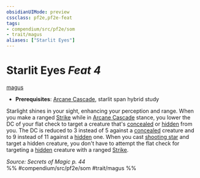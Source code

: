 ```yaml
---
obsidianUIMode: preview
cssclass: pf2e,pf2e-feat
tags:
- compendium/src/pf2e/som
- trait/magus
aliases: ["Starlit Eyes"]
---
```

# Starlit Eyes  *Feat 4*  
[magus](../../rules/traits/magus-som.md)  

- **Prerequisites**: [Arcane Cascade](../../rules/actions/arcane-cascade-som.md), starlit span hybrid study

Starlight shines in your sight, enhancing your perception and range. When you make a ranged [Strike](../../rules/actions/strike.md) while in [Arcane Cascade](../../rules/actions/arcane-cascade-som.md) stance, you lower the DC of your flat check to target a creature that's [concealed](../../rules/conditions.md#Concealed) or [hidden](../../rules/conditions.md#Hidden) from you. The DC is reduced to 3 instead of 5 against a [concealed](../../rules/conditions.md#Concealed) creature and to 9 instead of 11 against a [hidden](../../rules/conditions.md#Hidden) one. When you cast [shooting star](../spells/shooting-star-som.md) and target a hidden creature, you don't have to attempt the flat check for targeting a [hidden](../../rules/conditions.md#Hidden) creature with a ranged [Strike](../../rules/actions/strike.md).

*Source: Secrets of Magic p. 44*  
%% #compendium/src/pf2e/som #trait/magus %%
